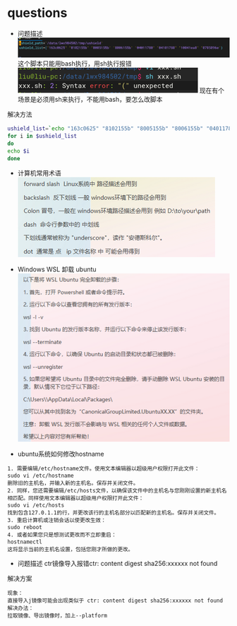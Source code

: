 # questions
- 问题描述
![Img](./FILES/questions.md/img-20240318163231.png)
这个脚本只能用bash执行，用sh执行报错
![Img](./FILES/questions.md/img-20240318163241.png)
现在有个场景是必须用sh来执行，不能用bash，要怎么改脚本

解决方法
```bash
ushield_list=`echo "163c0625" "8102155b" "8005155b" "8006155b" "04011780" "04101780" "10041ea8" "0705096e" `
for i in $ushield_list
do
echo $i
done
```

- 计算机常用术语
![Img](./FILES/questions.md/img-20240318163746.png)


- Windows WSL 卸载 ubuntu
![Img](./FILES/questions.md/img-20240318163903.png)


- ubuntu系统如何修改hostname
```text
1. 需要编辑/etc/hostname文件。使用文本编辑器以超级用户权限打开此文件：
sudo vi /etc/hostname
删除旧的主机名，并输入新的主机名。保存并关闭文件。
2. 同样，您还需要编辑/etc/hosts文件，以确保该文件中的主机名与您刚刚设置的新主机名相匹配。同样使用文本编辑器以超级用户权限打开此文件：
sudo vi /etc/hosts
找到包含127.0.1.1的行，并更改该行的主机名部分以匹配新的主机名。保存并关闭文件。
3. 重启计算机或注销会话以使更改生效：
sudo reboot
4. 或者如果您只是想测试更改而不立即重启：
hostnamectl
这将显示当前的主机名设置，包括您刚才所做的更改。
```

- 问题描述
ctr镜像导入报错ctr: content digest sha256:xxxxxx not found

解决方案
```text
现象：
直接导入j镜像可能会出现类似于 ctr: content digest sha256:xxxxxx not found
解决办法：
拉取镜像、导出镜像时，加上--platform
```


